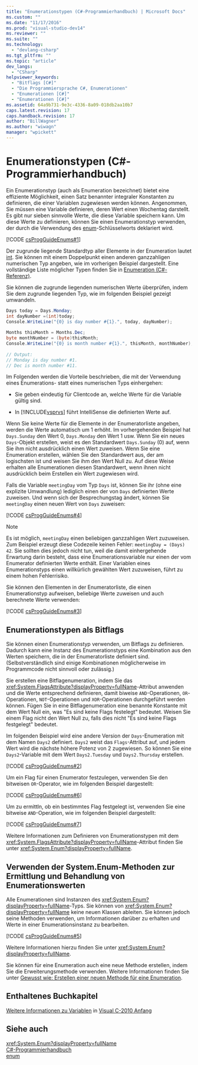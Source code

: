 ```yaml
---
title: "Enumerationstypen (C#-Programmierhandbuch) | Microsoft Docs"
ms.custom: ""
ms.date: "11/17/2016"
ms.prod: "visual-studio-dev14"
ms.reviewer: ""
ms.suite: ""
ms.technology: 
  - "devlang-csharp"
ms.tgt_pltfrm: ""
ms.topic: "article"
dev_langs: 
  - "CSharp"
helpviewer_keywords: 
  - "Bitflags [C#]"
  - "Die Programmiersprache C#, Enumerationen"
  - "Enumerationen [C#]"
  - "Enumerationen [C#]"
ms.assetid: 64a9b731-9e3c-4336-8a09-018db2aa10b7
caps.latest.revision: 17
caps.handback.revision: 17
author: "BillWagner"
ms.author: "wiwagn"
manager: "wpickett"
---
```

# Enumerationstypen (C#-Programmierhandbuch)
Ein Enumerationstyp \(auch als Enumeration bezeichnet\) bietet eine effiziente Möglichkeit, einen Satz benannter integraler Konstanten zu definieren, die einer Variablen zugewiesen werden können.  Angenommen, Sie müssen eine Variable definieren, deren Wert einen Wochentag darstellt.  Es gibt nur sieben sinnvolle Werte, die diese Variable speichern kann.  Um diese Werte zu definieren, können Sie einen Enumerationstyp verwenden, der durch die Verwendung des [enum](../../csharp/language-reference/keywords/enum.md)\-Schlüsselworts deklariert wird.  
  
 [!CODE [csProgGuideEnums#1](../CodeSnippet/VS_Snippets_VBCSharp/csProgGuideEnums#1)]  
  
 Der zugrunde liegende Standardtyp aller Elemente in der Enumeration lautet [int](../../csharp/language-reference/keywords/int.md).  Sie können mit einem Doppelpunkt einen anderen ganzzahligen numerischen Typ angeben, wie im vorherigen Beispiel dargestellt.  Eine vollständige Liste möglicher Typen finden Sie in [Enumeration \(C\#\-Referenz\)](../../csharp/language-reference/keywords/enum.md).  
  
 Sie können die zugrunde liegenden numerischen Werte überprüfen, indem Sie dem zugrunde liegenden Typ, wie im folgenden Beispiel gezeigt umwandeln.  
  
```c#  
Days today = Days.Monday;  
int dayNumber =(int)today;  
Console.WriteLine("{0} is day number #{1}.", today, dayNumber);  
  
Months thisMonth = Months.Dec;  
byte monthNumber = (byte)thisMonth;  
Console.WriteLine("{0} is month number #{1}.", thisMonth, monthNumber);  
  
// Output:  
// Monday is day number #1.  
// Dec is month number #11.  
```  
  
 Im Folgenden werden die Vorteile beschrieben, die mit der Verwendung eines Enumerations\- statt eines numerischen Typs einhergehen:  
  
-   Sie geben eindeutig für Clientcode an, welche Werte für die Variable gültig sind.  
  
-   In [!INCLUDE[vsprvs](../../csharp/includes/vsprvs_md.md)] führt IntelliSense die definierten Werte auf.  
  
 Wenn Sie keine Werte für die Elemente in der Enumeratorliste angeben, werden die Werte automatisch um 1 erhöht.  Im vorhergehenden Beispiel hat `Days.Sunday` den Wert 0, `Days.Monday` den Wert 1 usw.  Wenn Sie ein neues `Days`\-Objekt erstellen, weist es den Standardwert `Days.Sunday` \(0\) auf, wenn Sie ihm nicht ausdrücklich einen Wert zuweisen.  Wenn Sie eine Enumeration erstellen, wählen Sie den Standardwert aus, der am logischsten ist und weisen Sie ihm den Wert Null zu.  Auf diese Weise erhalten alle Enumerationen diesen Standardwert, wenn ihnen nicht ausdrücklich beim Erstellen ein Wert zugewiesen wird.  
  
 Falls die Variable `meetingDay` vom Typ `Days` ist, können Sie ihr \(ohne eine explizite Umwandlung\) lediglich einen der von `Days` definierten Werte zuweisen.  Und wenn sich der Besprechungstag ändert, können Sie `meetingDay` einen neuen Wert von `Days` zuweisen:  
  
 [!CODE [csProgGuideEnums#4](../CodeSnippet/VS_Snippets_VBCSharp/csProgGuideEnums#4)]  
  
> [!NOTE]
>  Es ist möglich, `meetingDay` einen beliebigen ganzzahligen Wert zuzuweisen.  Zum Beispiel erzeugt diese Codezeile keinen Fehler: `meetingDay = (Days) 42`.  Sie sollten dies jedoch nicht tun, weil die damit einhergehende Erwartung darin besteht, dass eine Enumerationsvariable nur einen der vom Enumerator definierten Werte enthält.  Einer Variablen eines Enumerationstyps einen willkürlich gewählten Wert zuzuweisen, führt zu einem hohen Fehlerrisiko.  
  
 Sie können den Elementen in der Enumeratorliste, die einen Enumerationstyp aufweisen, beliebige Werte zuweisen und auch berechnete Werte verwenden:  
  
 [!CODE [csProgGuideEnums#3](../CodeSnippet/VS_Snippets_VBCSharp/csProgGuideEnums#3)]  
  
## Enumerationstypen als Bitflags  
 Sie können einen Enumerationstyp verwenden, um Bitflags zu definieren. Dadurch kann eine Instanz des Enumerationstyps eine Kombination aus den Werten speichern, die in der Enumeratorliste definiert sind.  \(Selbstverständlich sind einige Kombinationen möglicherweise im Programmcode nicht sinnvoll oder zulässig.\)  
  
 Sie erstellen eine Bitflagenumeration, indem Sie das <xref:System.FlagsAttribute?displayProperty=fullName>\-Attribut anwenden und die Werte entsprechend definieren, damit biweise `AND`\-Operationen, `OR`\-Operationen, `NOT`\-Operationen und `XOR`\-Operationen durchgeführt werden können.  Fügen Sie in eine Bitflagenumeration eine benannte Konstante mit dem Wert Null ein, was "Es sind keine Flags festelegt" bedeutet. Weisen Sie einem Flag nicht den Wert Null zu, falls dies nicht "Es sind keine Flags festgelegt" bedeutet.  
  
 Im folgenden Beispiel wird eine andere Version der `Days`\-Enumeration mit dem Namen `Days2` definiert.  `Days2` weist das `Flags`\-Attribut auf, und jedem Wert wird die nächste höhere Potenz von 2 zugewiesen.  So können Sie eine `Days2`\-Variable mit dem Wert `Days2.Tuesday` und `Days2.Thursday` erstellen.  
  
 [!CODE [csProgGuideEnums#2](../CodeSnippet/VS_Snippets_VBCSharp/csProgGuideEnums#2)]  
  
 Um ein Flag für einen Enumerator festzulegen, verwenden Sie den bitweisen `OR`\-Operator, wie im folgenden Beispiel dargestellt:  
  
 [!CODE [csProgGuideEnums#6](../CodeSnippet/VS_Snippets_VBCSharp/csProgGuideEnums#6)]  
  
 Um zu ermittln, ob ein bestimmtes Flag festgelegt ist, verwenden Sie eine bitweise `AND`\-Operation, wie im folgenden Beispiel dargestellt:  
  
 [!CODE [csProgGuideEnums#7](../CodeSnippet/VS_Snippets_VBCSharp/csProgGuideEnums#7)]  
  
 Weitere Informationen zum Definieren von Enumerationstypen mit dem <xref:System.FlagsAttribute?displayProperty=fullName>\-Attribut finden Sie unter <xref:System.Enum?displayProperty=fullName>.  
  
## Verwenden der System.Enum\-Methoden zur Ermittlung und Behandlung von Enumerationswerten  
 Alle Enumerationen sind Instanzen des <xref:System.Enum?displayProperty=fullName>\-Typs.  Sie können von <xref:System.Enum?displayProperty=fullName> keine neuen Klassen ableiten. Sie können jedoch seine Methoden verwenden, um Informationen darüber zu erhalten und Werte in einer Enumerationsinstanz zu bearbeiten.  
  
 [!CODE [csProgGuideEnums#5](../CodeSnippet/VS_Snippets_VBCSharp/csProgGuideEnums#5)]  
  
 Weitere Informationen hierzu finden Sie unter <xref:System.Enum?displayProperty=fullName>.  
  
 Sie können für eine Enumeration auch eine neue Methode erstellen, indem Sie die Erweiterungsmethode verwenden.  Weitere Informationen finden Sie unter [Gewusst wie: Erstellen einer neuen Methode für eine Enumeration](../../csharp/programming-guide/classes-and-structs/how-to-create-a-new-method-for-an-enumeration.md).  
  
## Enthaltenes Buchkapitel  
 [Weitere Informationen zu Variablen](http://go.microsoft.com/fwlink/?LinkId=221230) in [Visual C\-2010 Anfang](http://go.microsoft.com/fwlink/?LinkId=221214)  
  
## Siehe auch  
 <xref:System.Enum?displayProperty=fullName>   
 [C\#\-Programmierhandbuch](../../csharp/programming-guide/index.md)   
 [enum](../../csharp/language-reference/keywords/enum.md)